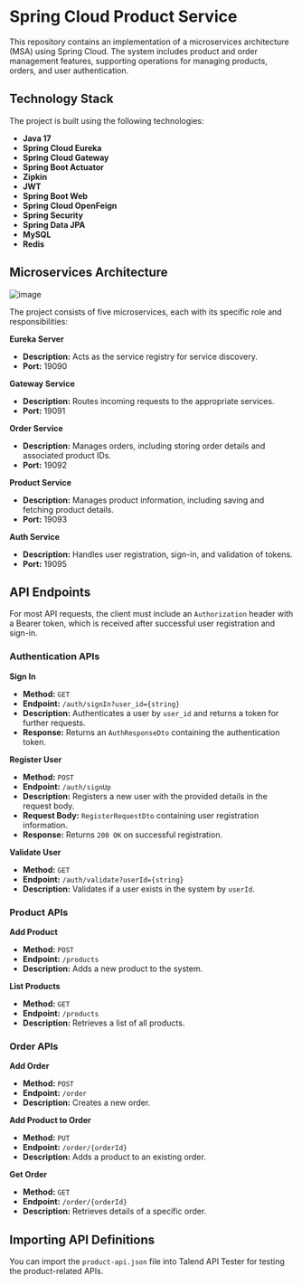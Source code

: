 # Spring Cloud Product Service

This repository contains an implementation of a microservices architecture (MSA) using Spring Cloud. The system includes product and order management features, supporting operations for managing products, orders, and user authentication.

## Technology Stack

The project is built using the following technologies:

- **Java 17**
- **Spring Cloud Eureka**
- **Spring Cloud Gateway**
- **Spring Boot Actuator** 
- **Zipkin**
- **JWT**
- **Spring Boot Web** 
- **Spring Cloud OpenFeign** 
- **Spring Security** 
- **Spring Data JPA**
- **MySQL**
- **Redis**

## Microservices Architecture
![image](https://github.com/user-attachments/assets/a1eebc76-1f24-4fed-8d37-3417ac2df697)


The project consists of five microservices, each with its specific role and responsibilities:

**Eureka Server**
   - **Description:** Acts as the service registry for service discovery.
   - **Port:** 19090

**Gateway Service**
   - **Description:** Routes incoming requests to the appropriate services.
   - **Port:** 19091

**Order Service**
   - **Description:** Manages orders, including storing order details and associated product IDs.
   - **Port:** 19092

**Product Service**
   - **Description:** Manages product information, including saving and fetching product details.
   - **Port:** 19093

**Auth Service**
 - **Description:** Handles user registration, sign-in, and validation of tokens.
 - **Port:** 19095

## API Endpoints

For most API requests, the client must include an `Authorization` header with a Bearer token, which is received after successful user registration and sign-in. 

### Authentication APIs

**Sign In**
   - **Method:** `GET`
   - **Endpoint:** `/auth/signIn?user_id={string}`
   - **Description:** Authenticates a user by `user_id` and returns a token for further requests.
   - **Response:** Returns an `AuthResponseDto` containing the authentication token.

**Register User**
   - **Method:** `POST`
   - **Endpoint:** `/auth/signUp`
   - **Description:** Registers a new user with the provided details in the request body.
   - **Request Body:** `RegisterRequestDto` containing user registration information.
   - **Response:** Returns `200 OK` on successful registration.

**Validate User**
   - **Method:** `GET`
   - **Endpoint:** `/auth/validate?userId={string}`
   - **Description:** Validates if a user exists in the system by `userId`.

### Product APIs

**Add Product**
   - **Method:** `POST`
   - **Endpoint:** `/products`
   - **Description:** Adds a new product to the system.

**List Products**
   - **Method:** `GET`
   - **Endpoint:** `/products`
   - **Description:** Retrieves a list of all products.

### Order APIs

**Add Order**
   - **Method:** `POST`
   - **Endpoint:** `/order`
   - **Description:** Creates a new order.

**Add Product to Order**
   - **Method:** `PUT`
   - **Endpoint:** `/order/{orderId}`
   - **Description:** Adds a product to an existing order.

**Get Order**
   - **Method:** `GET`
   - **Endpoint:** `/order/{orderId}`
   - **Description:** Retrieves details of a specific order.

## Importing API Definitions

You can import the `product-api.json` file into Talend API Tester for testing the product-related APIs.

